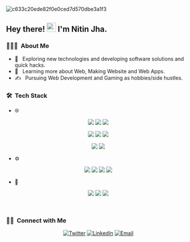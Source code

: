 
![c633c20ede82f0e0ced7d570dbe3a1f3](https://user-images.githubusercontent.com/70382532/138322189-2db8df52-9dcb-40a0-88a8-c365466bd33d.gif)

<h2> Hey there! <img src="https://media.giphy.com/media/hvRJCLFzcasrR4ia7z/giphy.gif" width="25px"> I'm Nitin Jha.</h2>

<h3> 👨🏻‍💻 &nbsp;About Me </h3>

- 🤔 &nbsp; Exploring new technologies and developing software solutions and quick hacks.
- 🌱 &nbsp; Learning more about Web, Making Website and Web Apps.
- ✍️ &nbsp; Pursuing Web Development and Gaming as hobbies/side hustles.

<h3> 🛠 &nbsp;Tech Stack</h3>

- 🌐 &nbsp;
 <p align="center">
<img src="https://img.shields.io/badge/html5-%23E34F26.svg?style=for-the-badge&logo=html5&logoColor=white">
<img src="https://img.shields.io/badge/javascript-%23323330.svg?style=for-the-badge&logo=javascript&logoColor=%23F7DF1E">
<img src="https://img.shields.io/badge/Next-black?style=for-the-badge&logo=next.js&logoColor=white">
  </p>
  <p align="center">
<img src="https://img.shields.io/badge/react-%2320232a.svg?style=for-the-badge&logo=react&logoColor=%2361DAFB">
<img src="https://img.shields.io/badge/redux-%23593d88.svg?style=for-the-badge&logo=redux&logoColor=white">
<img src="https://img.shields.io/badge/MUI-%230081CB.svg?style=for-the-badge&logo=mui&logoColor=white">
  </p>
  <p align="center">
<img src="https://img.shields.io/badge/tailwindcss-%2338B2AC.svg?style=for-the-badge&logo=tailwind-css&logoColor=white">
<img src="https://img.shields.io/badge/bootstrap-%23563D7C.svg?style=for-the-badge&logo=bootstrap&logoColor=white">
  </p>
  
- ⚙️ &nbsp;
<p align="center">
<img src="https://img.shields.io/badge/node.js-6DA55F?style=for-the-badge&logo=node.js&logoColor=white">
<img src="https://img.shields.io/badge/express.js-%23404d59.svg?style=for-the-badge&logo=express&logoColor=%2361DAFB">
<img src="https://img.shields.io/badge/MongoDB-%234ea94b.svg?style=for-the-badge&logo=mongodb&logoColor=white">
<img src="https://img.shields.io/badge/JWT-black?style=for-the-badge&logo=JSON%20web%20tokens">
</p>

- 🔧 &nbsp;
 <p align="center">
<img src="https://img.shields.io/badge/git-%23F05033.svg?style=for-the-badge&logo=git&logoColor=white">
<img src="https://img.shields.io/badge/github-%23121011.svg?style=for-the-badge&logo=github&logoColor=white">
<img src="https://img.shields.io/badge/vercel-%23000000.svg?style=for-the-badge&logo=vercel&logoColor=white">
</p>






<br/>

<h3> 🤝🏻 &nbsp;Connect with Me </h3>

<p align="center">
  <a href="https://twitter.com/CoderMonkey19"><img alt="Twitter" src="https://img.shields.io/badge/Twitter-Nitin%20Jha-blue?style=flat-square&logo=twitter"></a>
  <a href="www.linkedin.com/in/jhanitin"><img alt="LinkedIn" src="https://img.shields.io/badge/LinkedIn-Nitin Jha-blue?"></a>
  <a href="mailto:sahilverma.webdev@gmail.com"><img alt="Email" src="https://img.shields.io/badge/Email-nitinjha890@gmail.com-blue?style=flat-square&logo=gmail"></a>
</p>
